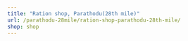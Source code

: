```yaml
---
title: "Ration shop, Parathodu(28th mile)"
url: /parathodu-28mile/ration-shop-parathodu-28th-mile/
shop: shop
---
```

